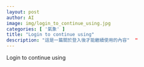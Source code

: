 ```yaml
---
layout: post
author: AI
image: img/login_to_continue_using.jpg
categories: [ '氣象' ]
title: "Login to continue using"  
description: "這是一篇關於登入後才能繼續使用的內容"  "
---
```

Login to continue using